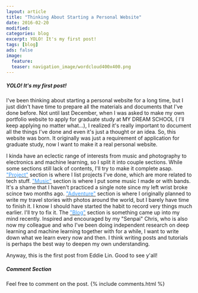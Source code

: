 ```yaml
---
layout: article
title: "Thinking About Starting a Personal Website"
date: 2016-02-20
modified:
categories: blog
excerpt: YOLO! It's my first post!
tags: [blog]
ads: false
image:
  feature:
  teaser: navigation_image/wordcloud400x400.png
---
```

##### YOLO! It's my first post!

I've been thinking about starting a personal website for a long time, but I just didn't have time to prepare all the materials and documents that I've done before. Not until last December, when I was asked to make my own portfolio website to apply for graduate study at MY DREAM SCHOOL ( I'll keep applying no matter what...), I realized it's really important to document all the things I've done and even it's just a thought or an idea. So, this website was born. It originally was just a requirement of application for graduate study, now I want to make it a real personal website.

I kinda have an eclectic range of interests from music and photography to electronics and machine learning, so I split it into couple sections. While some sections still lack of contents, I'll try to make it complete asap. <a href="http://tweddielin.com/project/"><font color="#3399FF">"Project"</font></a> section is where I list projects I've done, which are more related to tech stuff. <a href="http://tweddielin.com/music/"><font color="#3399FF">"Music"</font></a> section is where I put some music I made or with bands. It's a shame that I haven't practiced a single note since my left wrist broke scince two months ago. <a href="http://tweddielin.com/adventure/"><font color="#3399FF">"Adventure"</font></a> section is where I originally planned to write my travel stories with photos around the world, but I barely have time to finish it. I know I should have started the habit to record very things much earlier. I'll try to fix it. The <a href="http://tweddielin.com/blog/"><font color="#3399FF">"Blog"</font></a> section is something came up into my mind recently. Inspired and encouraged by my "Senpai" Chris, who is also now my colleague and who I've been doing independent research on deep learning and machine learning together with for a while, I want to write down what we learn every now and then. I think writing posts and tutorials is perhaps the best way to deepen my own understanding.

Anyway, this is the first post from Eddie Lin. Good to see y'all!


##### Comment Section

Feel free to comment on the post.
{% include comments.html %}
<!--
<div id="disqus_thread"></div>
<script>
/**
* RECOMMENDED CONFIGURATION VARIABLES: EDIT AND UNCOMMENT THE SECTION BELOW TO INSERT DYNAMIC VALUES FROM YOUR PLATFORM OR CMS.
* LEARN WHY DEFINING THESE VARIABLES IS IMPORTANT: https://disqus.com/admin/universalcode/#configuration-variables
*/
/*
var disqus_config = function () {
this.page.url = PAGE_URL; // Replace PAGE_URL with your page's canonical URL variable
this.page.identifier = PAGE_IDENTIFIER; // Replace PAGE_IDENTIFIER with your page's unique identifier variable
};
*/
(function() { // DON'T EDIT BELOW THIS LINE
var d = document, s = d.createElement('script');

s.src = '//tweddielin.disqus.com/embed.js';

s.setAttribute('data-timestamp', +new Date());
(d.head || d.body).appendChild(s);
})();
</script>
<noscript>Please enable JavaScript to view the <a href="https://disqus.com/?ref_noscript" rel="nofollow">comments powered by Disqus.</a></noscript>
-->
<!--
<div id="disqus_thread"></div>
<script type="text/javascript">
			/* * * CONFIGURATION VARIABLES: EDIT BEFORE PASTING INTO YOUR WEBPAGE * * */
			var disqus_shortname = 'tweddielin'; // required: replace example with your forum shortname
			var disqus_identifier = '{{ page.url }}';
			var disqus_url = 'http://tweddielin.com{{ page.url }}';
			/* * * DON'T EDIT BELOW THIS LINE * * */
			(function() {
				var dsq = document.createElement('script'); dsq.type = 'text/javascript'; dsq.async = true;
				dsq.src = 'http://' + disqus_shortname + '.disqus.com/embed.js';
				(document.getElementsByTagName('head')[0] || document.getElementsByTagName('body')[0]).appendChild(dsq);
			})();
</script>
<noscript>Please enable JavaScript to view the <a href="http://disqus.com/?ref_noscript">comments powered by Disqus.</a></noscript>
<a href="http://disqus.com" class="dsq-brlink">blog comments powered by <span class="logo-disqus">Disqus</span></a>
-->
